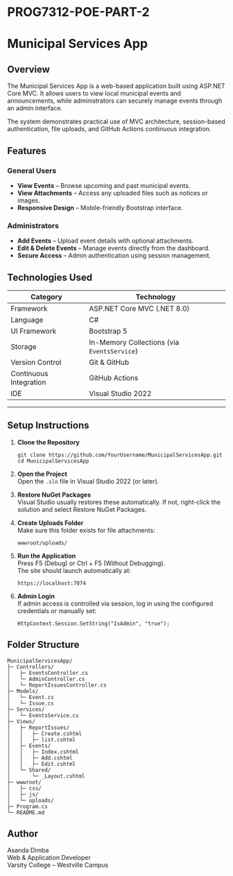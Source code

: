 # PROG7312-POE-PART-2

# Municipal Services App

## Overview

The Municipal Services App is a web-based application built using ASP.NET Core MVC. It allows users to view local municipal events and announcements, while administrators can securely manage events through an admin interface.

The system demonstrates practical use of MVC architecture, session-based authentication, file uploads, and GitHub Actions continuous integration.

## Features

### General Users

- **View Events** – Browse upcoming and past municipal events.
- **View Attachments** – Access any uploaded files such as notices or images.
- **Responsive Design** – Mobile-friendly Bootstrap interface.

### Administrators

- **Add Events** – Upload event details with optional attachments.
- **Edit & Delete Events** – Manage events directly from the dashboard.
- **Secure Access** – Admin authentication using session management.

## Technologies Used

| Category | Technology |
|-----------|-------------|
| Framework | ASP.NET Core MVC (.NET 8.0) |
| Language | C# |
| UI Framework | Bootstrap 5 |
| Storage | In-Memory Collections (via `EventsService`) |
| Version Control | Git & GitHub |
| Continuous Integration | GitHub Actions |
| IDE | Visual Studio 2022 |

---

 ## Setup Instructions

 1. **Clone the Repository**  
    ```
    git clone https://github.com/YourUsername/MunicipalServicesApp.git
    cd MunicipalServicesApp
    ```

 2. **Open the Project**  
    Open the `.sln` file in Visual Studio 2022 (or later).

 3. **Restore NuGet Packages**  
    Visual Studio usually restores these automatically. If not, right-click the solution and select Restore NuGet Packages.

 4. **Create Uploads Folder**  
    Make sure this folder exists for file attachments:  
    ```
    wwwroot/uploads/
    ```

 5. **Run the Application**  
    Press F5 (Debug) or Ctrl + F5 (Without Debugging).  
    The site should launch automatically at:  
    ```
    https://localhost:7074
    ```

 6. **Admin Login**  
    If admin access is controlled via session, log in using the configured credentials or manually set:  
    ```
    HttpContext.Session.SetString("IsAdmin", "true");
    ```

 ## Folder Structure

 ```
 MunicipalServicesApp/
 ├─ Controllers/
 │   ├─ EventsController.cs
 │   └─ AdminController.cs
 │   └─ ReportIssuesController.cs
 ├─ Models/
 │   └─ Event.cs
 │   └─ Issue.cs
 ├─ Services/
 │   └─ EventsService.cs
 ├─ Views/
 │   ├─ ReportIssues/
 │   │   ├─ Create.cshtml
 │   │   ├─ list.cshtml
 │   ├─ Events/
 │   │   ├─ Index.cshtml
 │   │   ├─ Add.cshtml
 │   │   ├─ Edit.cshtml
 │   └─ Shared/
 │       └─ _Layout.cshtml
 ├─ wwwroot/
 │   ├─ css/
 │   ├─ js/
 │   └─ uploads/
 ├─ Program.cs
 └─ README.md
 ```

 ## Author

 Asanda Dimba  
 Web & Application Developer  
 Varsity College – Westville Campus
